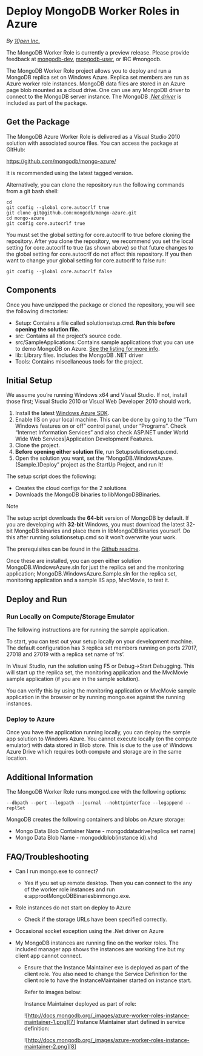 
# Deploy MongoDB Worker Roles in Azure
*By [10gen Inc.][10gen-tutorial]*
 
The MongoDB Worker Role is currently a preview release. Please provide feedback at [mongodb-dev][1], [mongodb-user][2], or IRC #mongodb.

The MongoDB Worker Role project allows you to deploy and run a MongoDB replica set on Windows Azure. Replica set members are run as Azure worker role instances. MongoDB data files are stored in an Azure page blob mounted as a cloud drive. One can use any MongoDB driver to connect to the MongoDB server instance. The MongoDB [*.Net driver*][3] is included as part of the package.

## Get the Package

The MongoDB Azure Worker Role is delivered as a Visual Studio 2010 solution with associated source files. You can access the package at GitHub:

https://github.com/mongodb/mongo-azure/

It is recommended using the latest tagged version.

Alternatively, you can clone the repository run the following commands from a git bash shell:

    cd 
    git config --global core.autocrlf true
    git clone git@github.com:mongodb/mongo-azure.git
    cd mongo-azure
    git config core.autocrlf true
    

You must set the global setting for core.autocrlf to true before cloning the repository. After you clone the repository, we recommend you set the local setting for core.autocrlf to true (as shown above) so that future changes to the global setting for core.autocrlf do not affect this repository. If you then want to change your global setting for core.autocrlf to false run:

    git config --global core.autocrlf false
    

## Components

Once you have unzipped the package or cloned the repository, you will see the following directories:

*   Setup: Contains a file called solutionsetup.cmd. **Run this before opening the solution file.**
*   src: Contains all the project’s source code.
*   src/SampleApplications: Contains sample applications that you can use to demo MongoDB on Azure. [See the listing for more info][4].
*   lib: Library files. Includes the MongoDB .NET driver
*   Tools: Contains miscellaneous tools for the project.

## Initial Setup

We assume you’re running Windows x64 and Visual Studio. If not, install those first; Visual Studio 2010 or Visual Web Developer 2010 should work.

1.  Install the latest [Windows Azure SDK][5].
2.  Enable IIS on your local machine. This can be done by going to the “Turn Windows features on or off” control panel, under “Programs”. Check “Internet Information Services” and also check ASP.NET under World Wide Web Services|Application Development Features.
3.  Clone the project.
4.  **Before opening either solution file**, run Setupsolutionsetup.cmd.
5.  Open the solution you want, set the “MongoDB.WindowsAzure.(Sample.)Deploy” project as the StartUp Project, and run it!

The setup script does the following:

*   Creates the cloud configs for the 2 solutions
*   Downloads the MongoDB binaries to libMongoDBBinaries.

Note

The setup script downloads the **64-bit** version of MongoDB by default. If you are developing with **32-bit** Windows, you must download the latest 32-bit MongoDB binaries and place them in libMongoDBBinaries yourself. Do this after running solutionsetup.cmd so it won’t overwrite your work.

The prerequisites can be found in the [Github readme][6].

Once these are installed, you can open either solution MongoDB.WindowsAzure.sln for just the replica set and the monitoring application; MongoDB.WindowsAzure.Sample.sln for the replica set, monitoring application and a sample IIS app, MvcMovie, to test it.

## Deploy and Run

### Run Locally on Compute/Storage Emulator

The following instructions are for running the sample application.

To start, you can test out your setup locally on your development machine. The default configuration has 3 replica set members running on ports 27017, 27018 and 27019 with a replica set name of ‘rs’.

In Visual Studio, run the solution using F5 or Debug-&gt;Start Debugging. This will start up the replica set, the monitoring application and the MvcMovie sample application (if you are in the sample solution).

You can verify this by using the monitoring application or MvcMovie sample application in the browser or by running mongo.exe against the running instances.

### Deploy to Azure

Once you have the application running locally, you can deploy the sample app solution to Windows Azure. You cannot execute locally (on the compute emulator) with data stored in Blob store. This is due to the use of Windows Azure Drive which requires both compute and storage are in the same location.

## Additional Information

The MongoDB Worker Role runs mongod.exe with the following options:

    --dbpath --port --logpath --journal --nohttpinterface --logappend --replSet
    

MongoDB creates the following containers and blobs on Azure storage:

*   Mongo Data Blob Container Name - mongoddatadrive(replica set name)
*   Mongo Data Blob Name - mongoddblob(instance id).vhd

## FAQ/Troubleshooting

*   Can I run mongo.exe to connect?
    
    *   Yes if you set up remote desktop. Then you can connect to the any of the worker role instances and run e:approotMongoDBBinariesbinmongo.exe.
*   Role instances do not start on deploy to Azure
    
    *   Check if the storage URLs have been specified correctly.
*   Occasional socket exception using the .Net driver on Azure

*   My MongoDB instances are running fine on the worker roles. The included manager app shows the instances are working fine but my client app cannot connect.
    
    *   Ensure that the Instance Maintainer exe is deployed as part of the client role. You also need to change the Service Definition for the client role to have the InstanceMaintainer started on instance start.
        
        Refer to images below:
        
        Instance Maintainer deployed as part of role:
        
        ![http://docs.mongodb.org/_images/azure-worker-roles-instance-maintainer-1.png][7]
        Instance Maintainer start defined in service definition:
        
        ![http://docs.mongodb.org/_images/azure-worker-roles-instance-maintainer-2.png][8]

[10gen-tutorial]: http://docs.mongodb.org/ecosystem/tutorial/deploy-mongodb-worker-roles-in-azure/
 [1]: https://groups.google.com/forum/?fromgroups#!forum/mongodb-dev
 [2]: https://groups.google.com/forum/?fromgroups#!forum/mongodb-user
 [3]: http://docs.mongodb.org/drivers/csharp/#csharp-language-center
 [4]: https://github.com/mongodb/mongo-azure/tree/master/src/SampleApplications
 [5]: https://www.windowsazure.com/en-us/develop/net/
 [6]: https://github.com/mongodb/mongo-azure/blob/master/src/README.md
 [7]: http://docs.mongodb.org/_images/azure-worker-roles-instance-maintainer-1.png
 [8]: http://docs.mongodb.org/_images/azure-worker-roles-instance-maintainer-2.png  